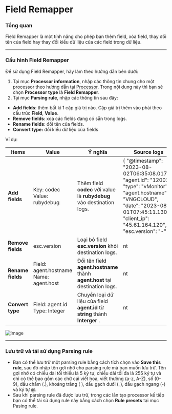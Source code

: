 # Field Remapper

### Tổng quan

Field Remapper là một tính năng cho phép bạn thêm field, xóa field, thay đổi tên của field hay thay đổi kiểu dữ liệu của các field trong dữ liệu.

***

### Cấu hình Field Remapper

Để sử dụng Field Remapper, hãy làm theo hướng dẫn bên dưới: 

1. Tại mục **Processor information**, nhập các thông tin chung cho một processor theo hướng dẫn tại [Processor](https://docs.vngcloud.vn/vng-cloud-document/vn/vmonitor-platform/cach-tinh-nang-cua-vmonitor-platform/logs/lam-viec-voi-log-pipeline/processor). Trong nội dung này thì bạn sẽ chọn **Processor type** là **Field Remapper**.
2. Tại mục **Parsing rule**, nhập các thông tin sau đây:

* **Add fields**: thêm bất kì 1 cặp giá trị nào. Cặp giá trị thêm vào phải theo cấu trúc **Field**, **Value**. 
* **Remove fields**: xoá các fields đang có sẵn trong logs.
* **Rename fields**: đổi tên của fields.
* **Convert type:** đổi kiểu dữ liệu của fields

Ví dụ: 

| Items | Value | Ý nghĩa | Source logs | Destination logs |
| --- | --- | --- | --- | --- |
| **Add fields** | Key: codec Value: rubydebug | Thêm field  **codec**  với value là  **rubydebug**  vào destination logs. | { "@timestamp": "2023-08-02T06:35:08.017Z", "agent.id": "12002", "type": "vMonitor", "agent.hostname": "VNGCLOUD", "date": "2023-08-01T07:45:11.130Z", "client_ip": "45.61.164.120", "esc.version": "-" } | { "@timestamp": "2023-08-02T06:35:08.017Z", "agent.id": "12002", "type": "vMonitor", "agent.hostname": "VNGCLOUD", "date": "2023-08-01T07:45:11.130Z", "client_ip": "45.61.164.120", "esc.version": "-" } |
| **Remove fields** | esc.version | Loại bỏ field  **esc.version**  khỏi destination logs. | nt | nt |
| **Rename fields** | Field: agent.hostname Name: agent.host | Đổi tên field  **agent.hostname**  thành  **agent.host**  tại destination logs. | nt | nt |
| **Convert type** | Field: agent.id Type: Integer | Chuyển loại dữ liệu của field  **agent.id**  từ  **string**  thành  **Interger** . | nt | nt |

![Image](https://github.com/vngcloud/docs/blob/main/Vietnamese/.gitbook/assets/image%20(325).png?raw=true)

***

### Lưu trữ và tái sử dụng Parsing rule

* Bạn có thể lưu trữ một parsing rule bằng cách tích chọn vào **Save this rule**, sau đó nhập tên gợi nhớ cho parsing rule mà bạn muốn lưu trữ. Tên gợi nhớ có chiều dài tối thiểu là 5 ký tự, chiều dài tối đa là 255 ký tự và chỉ có thể bao gồm các chữ cái viết hoa, viết thường (a-z, A-Z), số (0-9), dấu chấm (.), khoảng trắng ( ), dấu gạch dưới (\_), dấu gạch ngang (-) và ký tự @.
* Sau khi parsing rule đã được lưu trữ, trong các lần tạo processor kế tiếp bạn có thể tái sử dụng rule này bằng cách chọn **Rule presets** tại mục Pasing rule. 
